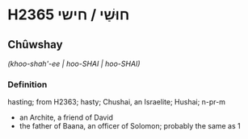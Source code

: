 # H2365 חוּשַׁי / חישי

## Chûwshay

_(khoo-shah'-ee | hoo-SHAI | hoo-SHAI)_

### Definition

hasting; from H2363; hasty; Chushai, an Israelite; Hushai; n-pr-m

- an Archite, a friend of David
- the father of Baana, an officer of Solomon; probably the same as 1
